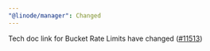 ```yaml
---
"@linode/manager": Changed
---
```


Tech doc link for Bucket Rate Limits have changed ([#11513](https://github.com/linode/manager/pull/11513))
